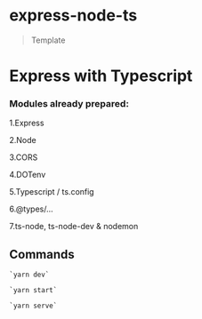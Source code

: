 # express-node-ts
> Template

# Express with Typescript
### Modules already prepared:
  1.Express
  
  2.Node 
  
  3.CORS
  
  4.DOTenv 
  
  5.Typescript / ts.config  
  
  6.@types/...
  
  7.ts-node, ts-node-dev & nodemon
  
  ## Commands
    `yarn dev`
    
    `yarn start`
    
    `yarn serve`
